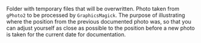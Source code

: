 Folder with temporary files that will be overwritten. Photo taken from `gPhoto2` to be processed by `GraphicsMagick`. The purpose of illustrating where the position from the previous documented photo was, so that you can adjust yourself as close as possible to the position before a new photo is taken for the current date for documentation.